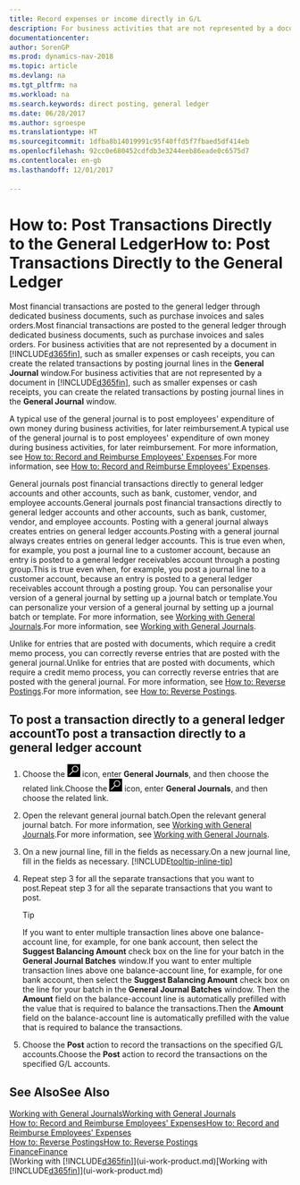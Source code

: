 ```yaml
---
title: Record expenses or income directly in G/L
description: For business activities that are not represented by a document in, such as smaller expenses or cash receipts, you can create the related transactions by posting journal lines in the General Journal window.
documentationcenter: 
author: SorenGP
ms.prod: dynamics-nav-2018
ms.topic: article
ms.devlang: na
ms.tgt_pltfrm: na
ms.workload: na
ms.search.keywords: direct posting, general ledger
ms.date: 06/28/2017
ms.author: sgroespe
ms.translationtype: HT
ms.sourcegitcommit: 1dfba8b14019991c95f40ffd5f7fbaed5df414eb
ms.openlocfilehash: 92cc0e680452cdfdb3e3244eeb86eade0c6575d7
ms.contentlocale: en-gb
ms.lasthandoff: 12/01/2017

---
```

# <a name="how-to-post-transactions-directly-to-the-general-ledger"></a><span data-ttu-id="f5e25-103">How to: Post Transactions Directly to the General Ledger</span><span class="sxs-lookup"><span data-stu-id="f5e25-103">How to: Post Transactions Directly to the General Ledger</span></span>
<span data-ttu-id="f5e25-104">Most financial transactions are posted to the general ledger through dedicated business documents, such as purchase invoices and sales orders.</span><span class="sxs-lookup"><span data-stu-id="f5e25-104">Most financial transactions are posted to the general ledger through dedicated business documents, such as purchase invoices and sales orders.</span></span> <span data-ttu-id="f5e25-105">For business activities that are not represented by a document in [!INCLUDE[d365fin](includes/d365fin_md.md)], such as smaller expenses or cash receipts, you can create the related transactions by posting journal lines in the **General Journal** window.</span><span class="sxs-lookup"><span data-stu-id="f5e25-105">For business activities that are not represented by a document in [!INCLUDE[d365fin](includes/d365fin_md.md)], such as smaller expenses or cash receipts, you can create the related transactions by posting journal lines in the **General Journal** window.</span></span>

<span data-ttu-id="f5e25-106">A typical use of the general journal is to post employees' expenditure of own money during business activities, for later reimbursement.</span><span class="sxs-lookup"><span data-stu-id="f5e25-106">A typical use of the general journal is to post employees' expenditure of own money during business activities, for later reimbursement.</span></span> <span data-ttu-id="f5e25-107">For more information, see [How to: Record and Reimburse Employees' Expenses](finance-how-record-reimburse-employee-expenses.md).</span><span class="sxs-lookup"><span data-stu-id="f5e25-107">For more information, see [How to: Record and Reimburse Employees' Expenses](finance-how-record-reimburse-employee-expenses.md).</span></span>

<span data-ttu-id="f5e25-108">General journals post financial transactions directly to general ledger accounts and other accounts, such as bank, customer, vendor, and employee accounts.</span><span class="sxs-lookup"><span data-stu-id="f5e25-108">General journals post financial transactions directly to general ledger accounts and other accounts, such as bank, customer, vendor, and employee accounts.</span></span> <span data-ttu-id="f5e25-109">Posting with a general journal always creates entries on general ledger accounts.</span><span class="sxs-lookup"><span data-stu-id="f5e25-109">Posting with a general journal always creates entries on general ledger accounts.</span></span> <span data-ttu-id="f5e25-110">This is true even when, for example, you post a journal line to a customer account, because an entry is posted to a general ledger receivables account through a posting group.</span><span class="sxs-lookup"><span data-stu-id="f5e25-110">This is true even when, for example, you post a journal line to a customer account, because an entry is posted to a general ledger receivables account through a posting group.</span></span> <span data-ttu-id="f5e25-111">You can personalise your version of a general journal by setting up a journal batch or template.</span><span class="sxs-lookup"><span data-stu-id="f5e25-111">You can personalize your version of a general journal by setting up a journal batch or template.</span></span> <span data-ttu-id="f5e25-112">For more information, see [Working with General Journals](ui-work-general-journals.md).</span><span class="sxs-lookup"><span data-stu-id="f5e25-112">For more information, see [Working with General Journals](ui-work-general-journals.md).</span></span>

<span data-ttu-id="f5e25-113">Unlike for entries that are posted with documents, which require a credit memo process, you can correctly reverse entries that are posted with the general journal.</span><span class="sxs-lookup"><span data-stu-id="f5e25-113">Unlike for entries that are posted with documents, which require a credit memo process, you can correctly reverse entries that are posted with the general journal.</span></span> <span data-ttu-id="f5e25-114">For more information, see [How to: Reverse Postings](finance-how-reverse-journal-posting.md).</span><span class="sxs-lookup"><span data-stu-id="f5e25-114">For more information, see [How to: Reverse Postings](finance-how-reverse-journal-posting.md).</span></span>

## <a name="to-post-a-transaction-directly-to-a-general-ledger-account"></a><span data-ttu-id="f5e25-115">To post a transaction directly to a general ledger account</span><span class="sxs-lookup"><span data-stu-id="f5e25-115">To post a transaction directly to a general ledger account</span></span>
1. <span data-ttu-id="f5e25-116">Choose the ![Search for Page or Report](media/ui-search/search_small.png "Search for Page or Report icon") icon, enter **General Journals**, and then choose the related link.</span><span class="sxs-lookup"><span data-stu-id="f5e25-116">Choose the ![Search for Page or Report](media/ui-search/search_small.png "Search for Page or Report icon") icon, enter **General Journals**, and then choose the related link.</span></span>
2. <span data-ttu-id="f5e25-117">Open the relevant general journal batch.</span><span class="sxs-lookup"><span data-stu-id="f5e25-117">Open the relevant general journal batch.</span></span> <span data-ttu-id="f5e25-118">For more information, see [Working with General Journals](ui-work-general-journals.md).</span><span class="sxs-lookup"><span data-stu-id="f5e25-118">For more information, see [Working with General Journals](ui-work-general-journals.md).</span></span>
3. <span data-ttu-id="f5e25-119">On a new journal line, fill in the fields as necessary.</span><span class="sxs-lookup"><span data-stu-id="f5e25-119">On a new journal line, fill in the fields as necessary.</span></span> [!INCLUDE[tooltip-inline-tip](includes/tooltip-inline-tip_md.md)]    
4. <span data-ttu-id="f5e25-120">Repeat step 3 for all the separate transactions that you want to post.</span><span class="sxs-lookup"><span data-stu-id="f5e25-120">Repeat step 3 for all the separate transactions that you want to post.</span></span>

    > [!TIP]  
    > <span data-ttu-id="f5e25-121">If you want to enter multiple transaction lines above one balance-account line, for example, for one bank account, then select the **Suggest Balancing Amount** check box on the line for your batch in the **General Journal Batches** window.</span><span class="sxs-lookup"><span data-stu-id="f5e25-121">If you want to enter multiple transaction lines above one balance-account line, for example, for one bank account, then select the **Suggest Balancing Amount** check box on the line for your batch in the **General Journal Batches** window.</span></span> <span data-ttu-id="f5e25-122">Then the **Amount** field on the balance-account line is automatically prefilled with the value that is required to balance the transactions.</span><span class="sxs-lookup"><span data-stu-id="f5e25-122">Then the **Amount** field on the balance-account line is automatically prefilled with the value that is required to balance the transactions.</span></span>
5. <span data-ttu-id="f5e25-123">Choose the **Post** action to record the transactions on the specified G/L accounts.</span><span class="sxs-lookup"><span data-stu-id="f5e25-123">Choose the **Post** action to record the transactions on the specified G/L accounts.</span></span>

## <a name="see-also"></a><span data-ttu-id="f5e25-124">See Also</span><span class="sxs-lookup"><span data-stu-id="f5e25-124">See Also</span></span>
[<span data-ttu-id="f5e25-125">Working with General Journals</span><span class="sxs-lookup"><span data-stu-id="f5e25-125">Working with General Journals</span></span>](ui-work-general-journals.md)  
[<span data-ttu-id="f5e25-126">How to: Record and Reimburse Employees' Expenses</span><span class="sxs-lookup"><span data-stu-id="f5e25-126">How to: Record and Reimburse Employees' Expenses</span></span>](finance-how-record-reimburse-employee-expenses.md)  
[<span data-ttu-id="f5e25-127">How to: Reverse Postings</span><span class="sxs-lookup"><span data-stu-id="f5e25-127">How to: Reverse Postings</span></span>](finance-how-reverse-journal-posting.md)  
[<span data-ttu-id="f5e25-128">Finance</span><span class="sxs-lookup"><span data-stu-id="f5e25-128">Finance</span></span>](finance.md)  
<span data-ttu-id="f5e25-129">[Working with [!INCLUDE[d365fin](includes/d365fin_md.md)]](ui-work-product.md)</span><span class="sxs-lookup"><span data-stu-id="f5e25-129">[Working with [!INCLUDE[d365fin](includes/d365fin_md.md)]](ui-work-product.md)</span></span>  

